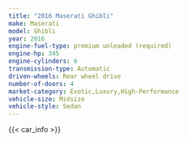 ```yaml
---
title: "2016 Maserati Ghibli"
make: Maserati
model: Ghibli
year: 2016
engine-fuel-type: premium unleaded (required)
engine-hp: 345
engine-cylinders: 6
transmission-type: Automatic
driven-wheels: Rear wheel drive
number-of-doors: 4
market-category: Exotic,Luxury,High-Performance
vehicle-size: Midsize
vehicle-style: Sedan
---
```


{{< car_info >}}
